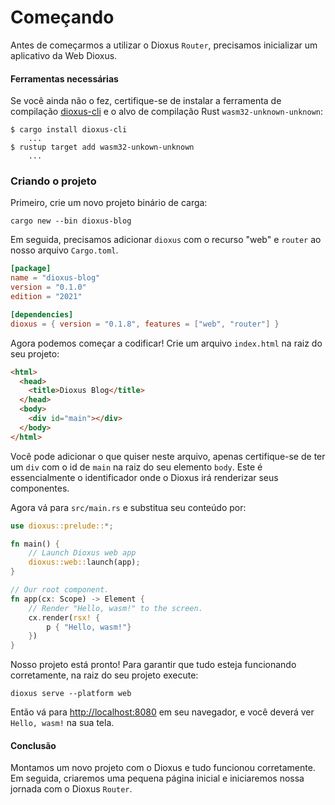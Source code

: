 # Começando

Antes de começarmos a utilizar o Dioxus `Router`, precisamos inicializar um aplicativo da Web Dioxus.

#### Ferramentas necessárias

Se você ainda não o fez, certifique-se de instalar a ferramenta de compilação [dioxus-cli](https://dioxuslabs.com/nightly/cli/) e o alvo de compilação Rust `wasm32-unknown-unknown`:

```
$ cargo install dioxus-cli
    ...
$ rustup target add wasm32-unkown-unknown
    ...
```

### Criando o projeto

Primeiro, crie um novo projeto binário de carga:

```
cargo new --bin dioxus-blog
```

Em seguida, precisamos adicionar `dioxus` com o recurso "web" e `router` ao nosso arquivo `Cargo.toml`.

```toml
[package]
name = "dioxus-blog"
version = "0.1.0"
edition = "2021"

[dependencies]
dioxus = { version = "0.1.8", features = ["web", "router"] }
```

Agora podemos começar a codificar! Crie um arquivo `index.html` na raiz do seu projeto:

```html
<html>
  <head>
    <title>Dioxus Blog</title>
  </head>
  <body>
    <div id="main"></div>
  </body>
</html>
```

Você pode adicionar o que quiser neste arquivo, apenas certifique-se de ter um `div` com o id de `main` na raiz do seu elemento `body`. Este é essencialmente o identificador onde o Dioxus irá renderizar seus componentes.

Agora vá para `src/main.rs` e substitua seu conteúdo por:

```rs
use dioxus::prelude::*;

fn main() {
    // Launch Dioxus web app
    dioxus::web::launch(app);
}

// Our root component.
fn app(cx: Scope) -> Element {
    // Render "Hello, wasm!" to the screen.
    cx.render(rsx! {
        p { "Hello, wasm!"}
    })
}
```

Nosso projeto está pronto! Para garantir que tudo esteja funcionando corretamente, na raiz do seu projeto execute:

```
dioxus serve --platform web
```

Então vá para [http://localhost:8080](http://localhost:8080) em seu navegador, e você deverá ver `Hello, wasm!` na sua tela.

#### Conclusão

Montamos um novo projeto com o Dioxus e tudo funcionou corretamente. Em seguida, criaremos uma pequena página inicial e iniciaremos nossa jornada com o Dioxus `Router`.
